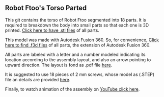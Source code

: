 ## Robot Ftoo's Torso Parted

This git contains the torso of Robot Ftoo segmented into 18 parts. It is required to breakdown the body into small parts so that each one is 3D printed. [Click here to have .stl files](https://github.com/Eng-Abdulrazaq/Ftoo_Base_Parted/tree/master/STL) of all parts.

This model was made with Autodesk Fusion 360. So, for convenience, [Click here to find .f3d files](https://github.com/Eng-Abdulrazaq/Ftoo_Base_Parted/tree/master/f3d%20File) of all parts, the extension of Autodesk Fusion 360.

All parts are labeled with a letter and a number modeled indicating its location according to the assembly layout, and also an arrow pointing to upward direction. The layout is fond as .pdf file [here](https://github.com/Eng-Abdulrazaq/Ftoo_Base_Parted/blob/master/Ftoo_Assembly_Layout.pdf).
 
It is suggested to use 18 pieces of 2 mm screws, whose model as (.STEP) file an details are provided [here](https://github.com/Eng-Abdulrazaq/Ftoo_Base_Parted/tree/master/Suggested%20screw).

Finally, to watch animation of the assembly on [YouTube click here](https://youtu.be/nqtaJs7R158).
